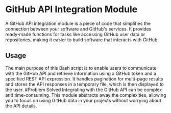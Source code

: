 # GitHub API Integration Module

A GitHub API integration module is a piece of code that simplifies the connection between your software and GitHub's services. It provides ready-made functions for tasks like accessing GitHub user data or repositories, making it easier to build software that interacts with GitHub.

## Usage

The main purpose of this Bash script is to enable users to communicate with the GitHub API and retrieve information using a GitHub token and a specified REST API expression. It handles pagination for multi-page results and stores the API responses in a temporary file, which is then displayed to the user.
#Problem Solved
Integrating with the GitHub API can be complex and time-consuming. This module abstracts away the complexities, allowing you to focus on using GitHub data in your projects without worrying about the API details.

